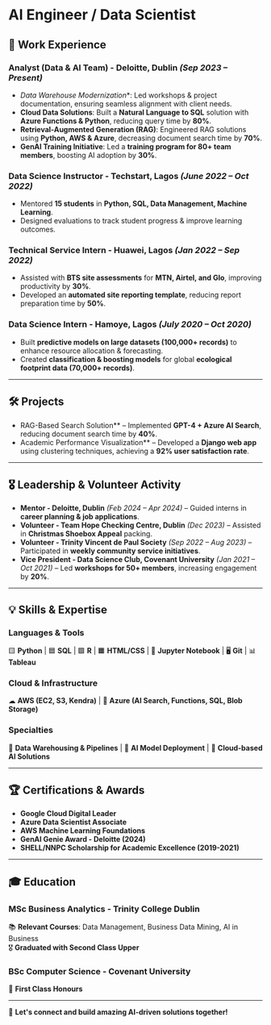 # AI Engineer / Data Scientist

<!-- # 🏆 Chidera Ani  
📍 Dublin, Ireland | 📧 [Email](#) | 🔗 [LinkedIn](#) | 🐙 [GitHub](#)   -->

## 💼 Work Experience  
### **Analyst (Data & AI Team) - Deloitte, Dublin** *(Sep 2023 – Present)*  
- *Data Warehouse Modernization**: Led workshops & project documentation, ensuring seamless alignment with client needs.
- **Cloud Data Solutions**: Built a **Natural Language to SQL** solution with **Azure Functions & Python**, reducing query time by **80%**.
- **Retrieval-Augmented Generation (RAG)**: Engineered RAG solutions using **Python, AWS & Azure**, decreasing document search time by **70%**.
- **GenAI Training Initiative**: Led a **training program for 80+ team members**, boosting AI adoption by **30%**.

### **Data Science Instructor - Techstart, Lagos** *(June 2022 – Oct 2022)*  
- Mentored **15 students** in **Python, SQL, Data Management, Machine Learning**.
- Designed evaluations to track student progress & improve learning outcomes.

### **Technical Service Intern - Huawei, Lagos** *(Jan 2022 – Sep 2022)*  
- Assisted with **BTS site assessments** for **MTN, Airtel, and Glo**, improving productivity by **30%**.
- Developed an **automated site reporting template**, reducing report preparation time by **50%**.

### **Data Science Intern - Hamoye, Lagos** *(July 2020 – Oct 2020)*  
- Built **predictive models on large datasets (100,000+ records)** to enhance resource allocation & forecasting.
- Created **classification & boosting models** for global **ecological footprint data (70,000+ records)**.

---

## 🛠️ Projects  
- RAG-Based Search Solution** – Implemented **GPT-4 + Azure AI Search**, reducing document search time by **40%**.
- Academic Performance Visualization** – Developed a **Django web app** using clustering techniques, achieving a **92% user satisfaction rate**.

---

## 🎖 Leadership & Volunteer Activity  
- **Mentor - Deloitte, Dublin** *(Feb 2024 – Apr 2024)* – Guided interns in **career planning & job applications**.
- **Volunteer - Team Hope Checking Centre, Dublin** *(Dec 2023)* – Assisted in **Christmas Shoebox Appeal** packing.
- **Volunteer - Trinity Vincent de Paul Society** *(Sep 2022 – Aug 2023)* – Participated in **weekly community service initiatives**.
- **Vice President - Data Science Club, Covenant University** *(Jan 2021 – Oct 2021)* – Led **workshops for 50+ members**, increasing engagement by **20%**.

---

## 💡 Skills & Expertise  
### **Languages & Tools**  
🟨 **Python** | 🟦 **SQL** | 🟪 **R** | 🟧 **HTML/CSS** | 🐍 **Jupyter Notebook** | 🖥 **Git** | 📊 **Tableau**  
### **Cloud & Infrastructure**  
☁ **AWS (EC2, S3, Kendra)** | 🔷 **Azure (AI Search, Functions, SQL, Blob Storage)**  
### **Specialties**  
💾 **Data Warehousing & Pipelines** | 🤖 **AI Model Deployment** | 📡 **Cloud-based AI Solutions**  

---

## 🏆 Certifications & Awards  
- **Google Cloud Digital Leader**
- **Azure Data Scientist Associate**
- **AWS Machine Learning Foundations**
- **GenAI Genie Award - Deloitte (2024)**
- **SHELL/NNPC Scholarship for Academic Excellence (2019-2021)**

---

## 🎓 Education  
### **MSc Business Analytics - Trinity College Dublin**  
📚 **Relevant Courses**: Data Management, Business Data Mining, AI in Business  
🎖 **Graduated with Second Class Upper**  

### **BSc Computer Science - Covenant University**  
🥇 **First Class Honours**  

---

🚀 **Let's connect and build amazing AI-driven solutions together!**
